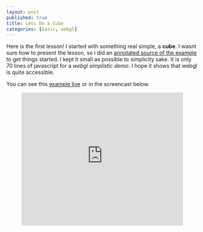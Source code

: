 ```yaml
---
layout: post
published: true
title: Lets Do a Cube
categories: [basic, webgl]
---
```


Here is the first lesson! I started with something real simple, a **cube**.
I wasnt sure how to present the lesson, so i did
an [annotated source of the example](/data/lets_do_a_cube/docs/lets_do_a_cube.html)
to get things started.
I kept it small as possible to simplicity sake.
It is only 70 lines of javascript for a *webgl simplistic demo*. I hope it shows that webgl
is quite accessible.

You can see this [example live](/data/lets_do_a_cube/lets_do_a_cube.html) or in the
screencast below.

<center>
	<iframe width="425" height="349" src="http://www.youtube.com/embed/8PrXCBOllTg" frameborder="0" allowfullscreen></iframe>
</center>

